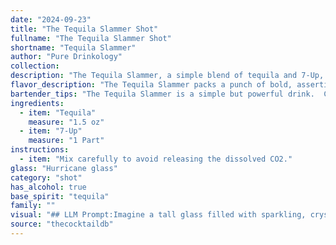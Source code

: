 ```yaml
---
date: "2024-09-23"
title: "The Tequila Slammer Shot"
fullname: "The Tequila Slammer Shot"
shortname: "Tequila Slammer"
author: "Pure Drinkology"
collection:
description: "The Tequila Slammer, a simple blend of tequila and 7-Up, belongs to the Highball family, known for their tall, refreshing nature. Its origins are murky, likely emerging from the American college scene in the 1970s, a testament to its easy-to-make, high-proof appeal. "
flavor_description: "The Tequila Slammer packs a punch of bold, assertive tequila flavor. Its citrusy sweetness from 7-Up balances the burn, creating a refreshing, easy-drinking experience.  It's a simple yet satisfying cocktail that's perfect for a quick pick-me-up or a casual gathering. Expect a vibrant, slightly sweet taste with a lingering tequila kick. "
bartender_tips: "The Tequila Slammer is a simple but powerful drink.  Chill your 7-Up beforehand for a refreshing experience.  Use a good quality tequila, as the flavor will shine through.  A shot glass is perfect for this cocktail, allowing you to enjoy the full slam!  And don't forget, moderation is key! "
ingredients:
  - item: "Tequila"
    measure: "1.5 oz"
  - item: "7-Up"
    measure: "1 Part"
instructions:
  - item: "Mix carefully to avoid releasing the dissolved CO2."
glass: "Hurricane glass"
category: "shot"
has_alcohol: true
base_spirit: "tequila"
family: ""
visual: "## LLM Prompt:Imagine a tall glass filled with sparkling, crystal-clear **7-Up**, the bubbles dancing and reflecting the light.  At the bottom, a layer of **golden tequila** rests, its amber hue contrasting beautifully with the fizzy soda above.  The line between the two liquids is crisp and defined, like a miniature sunset, with a hint of lime green at the interface.  The entire drink is crowned with a delicate, frosted rim, promising a refreshing chill.  The **Tequila Slammer** is both simple and visually striking, its vibrant colors and refreshing appearance inviting you to take a sip. "
source: "thecocktaildb"
---
```


